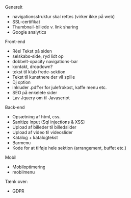 Generelt
- navigationsstruktur skal rettes (virker ikke på web)
- SSL-certifikat
- Thumbnail-billede v. link sharing
- Google analytics

Front-end
- Réel Tekst på siden
- selskabs-side, ryd lidt op
- dobbelt-opacity navigations-bar
- kontakt, dropdown?
- tekst til klub frede-sektion
- Tekst til kunstnere der vil spille
- Dj option
- inkluder .pdf'er for julefrokost, kaffe menu etc.
- SEO på enkelete sider
- Lav Jquery om til Javascript


Back-end
- Opsætning af html, css.
- Sanitize Input (Sql injections & XSS)
- Upload af billeder til billedslider
- Upload af video til videoslider
- Katalog + katalogtekst
- Barmenu
- Kode for at tilføje hele sektion (arrangement, buffet etc.)

Mobil
- Mobiloptimering
- mobilmenu


Tænk over:
- GDPR
